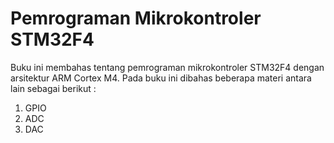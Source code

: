 # Pemrograman Mikrokontroler STM32F4

Buku ini membahas tentang pemrograman mikrokontroler STM32F4 dengan arsitektur ARM Cortex M4. Pada buku ini dibahas beberapa materi antara lain sebagai berikut :

1. GPIO
2. ADC
3. DAC





